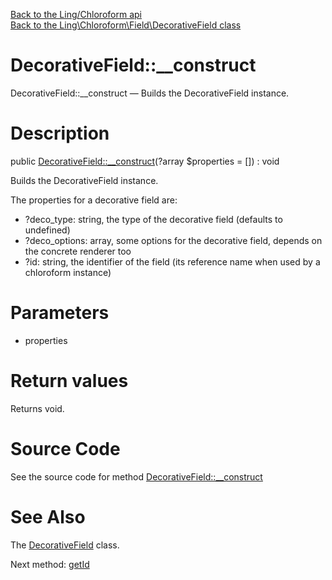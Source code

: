 [Back to the Ling/Chloroform api](https://github.com/lingtalfi/Chloroform/blob/master/doc/api/Ling/Chloroform.md)<br>
[Back to the Ling\Chloroform\Field\DecorativeField class](https://github.com/lingtalfi/Chloroform/blob/master/doc/api/Ling/Chloroform/Field/DecorativeField.md)


DecorativeField::__construct
================



DecorativeField::__construct — Builds the DecorativeField instance.




Description
================


public [DecorativeField::__construct](https://github.com/lingtalfi/Chloroform/blob/master/doc/api/Ling/Chloroform/Field/DecorativeField/__construct.md)(?array $properties = []) : void




Builds the DecorativeField instance.

The properties for a decorative field are:

- ?deco_type: string, the type of the decorative field (defaults to undefined)
- ?deco_options: array, some options for the decorative field, depends on the concrete renderer too
- ?id: string, the identifier of the field (its reference name when used by a chloroform instance)




Parameters
================


- properties

    


Return values
================

Returns void.








Source Code
===========
See the source code for method [DecorativeField::__construct](https://github.com/lingtalfi/Chloroform/blob/master/Field/DecorativeField.php#L70-L76)


See Also
================

The [DecorativeField](https://github.com/lingtalfi/Chloroform/blob/master/doc/api/Ling/Chloroform/Field/DecorativeField.md) class.

Next method: [getId](https://github.com/lingtalfi/Chloroform/blob/master/doc/api/Ling/Chloroform/Field/DecorativeField/getId.md)<br>

